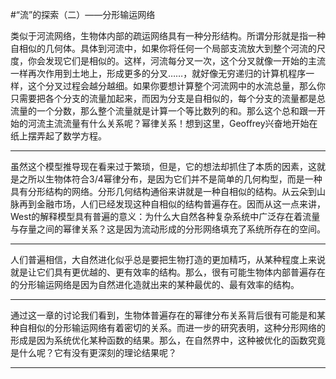 #“流”的探索（二）——分形输运网络

类似于河流网络，生物体内部的疏运网络具有一种分形结构。所谓分形就是指一种自相似的几何体。具体到河流中，如果你将任何一个局部支流放大到整个河流的尺度，你会发现它们是相似的。这样，河流每分叉一次，这个分叉就像一开始的主流一样再次作用到土地上，形成更多的分叉……，就好像无穷递归的计算机程序一样，这个分叉过程会越分越细。如果你要想计算整个河流网中的水流总量，那么你只需要把各个分支的流量加起来，而因为分支是自相似的，每个分支的流量都是总流量的一个分数，那么整个流量就是计算一个等比数列的和。那么这个总和跟一开始的河流主流流量有什么关系呢？幂律关系！想到这里，Geoffrey兴奋地开始在纸上摆弄起了数学方程。

---

虽然这个模型推导现在看来过于繁琐，但是，它的想法却抓住了本质的因素，这就是之所以生物体符合3/4幂律分布，是因为它们并不是简单的几何构型，而是一种具有分形结构的网络。分形几何结构通俗来讲就是一种自相似的结构。从云朵到山脉再到金融市场，人们已经发现这种自相似的结构普遍存在。因而从这一点来讲，West的解释模型具有普遍的意义：为什么大自然各种复杂系统中广泛存在着流量与存量之间的幂律关系？这是因为流动形成的分形网络填充了系统所存在的空间。

---

人们普遍相信，大自然进化似乎总是要把生物打造的更加精巧，从某种程度上来说就是让它们具有更优越的、更有效率的结构。那么，很有可能生物体内部普遍存在的分形输运网络是因为自然进化造就出来的某种最优的、最有效率的结构。

---

通过这一章的讨论我们看到，生物体普遍存在的幂律分布关系背后很有可能是和某种自相似的分形输运网络有着密切的关系。而进一步的研究表明，这种分形网络的形成是因为系统优化某种函数的结果。那么，在自然界中，这种被优化的函数究竟是什么呢？它有没有更深刻的理论结果呢？

---

